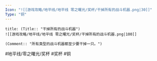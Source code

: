 ```yaml
---
Icon: "![[游戏攻略/地平线/地平线 零之曙光/奖杯/干掉所有的战斗机器.png|30]]"
Type: "铜"
---
```

```ad-common-bronze-trophy
title: (Title:: "干掉所有的战斗机器")
![[游戏攻略/地平线/地平线 零之曙光/奖杯/干掉所有的战斗机器.png|100]]

(Comment:: "所有类型的战斗机器都至少要干掉一只。")
```

#地平线/零之曙光/奖杯 #奖杯 #铜
